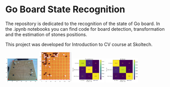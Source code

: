 # Go Board State Recognition

The repository is dedicated to the recognition of the state of Go board. In the .ipynb notebooks you can find code for board detection, transformation and the estimation of stones positions.

This project was developed for Introduction to CV course at Skoltech.

<img src="https://github.com/PavelBartenev/GoBoardRecognition/blob/main/images/go_detected.png" width="20%" height="20%">
<img src="https://github.com/PavelBartenev/GoBoardRecognition/blob/main/images/cells_detected.png" width="20%" height="20%">
<img src="https://github.com/PavelBartenev/GoBoardRecognition/blob/main/images/metrics_classic.png" width="20%" height="20%">
<img src="https://github.com/PavelBartenev/GoBoardRecognition/blob/main/images/metrics_dl.png" width="20%" height="20%">
